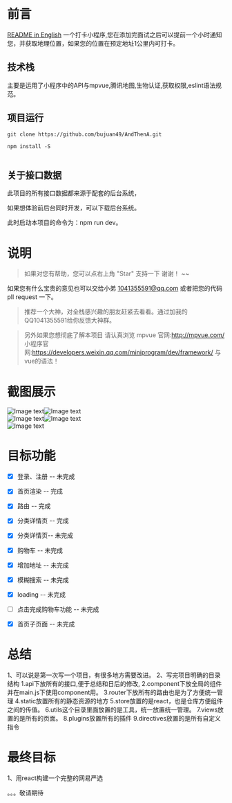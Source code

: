 # 前言

[README in English](README-en.md)
一个打卡小程序,您在添加完面试之后可以提前一个小时通知您，并获取地理位置，如果您的位置在预定地址1公里内可打卡。

## 技术栈

  主要是运用了小程序中的API与mpvue,腾讯地图,生物认证,获取权限,eslint语法规范。

## 项目运行


```
git clone https://github.com/bujuan49/AndThenA.git

npm install -S


```
## 关于接口数据

此项目的所有接口数据都来源于配套的后台系统，

如果想体验前后台同时开发，可以下载后台系统。

此时启动本项目的命令为：npm run dev。


# 说明

>  如果对您有帮助，您可以点右上角 "Star" 支持一下 谢谢！ ~~
   
   如果您有什么宝贵的意见也可以交给小弟 1041355591@qq.com 或者把您的代码pll request 一下。

>  推荐一个大神，对全栈感兴趣的朋友赶紧去看看。通过加我的QQ1041355591给你反馈大神群。

>  另外如果您想彻底了解本项目  请认真浏览  mpvue 官网:http://mpvue.com/
                                        小程序官网:https://developers.weixin.qq.com/miniprogram/dev/framework/
                                        与vue的语法！


# 截图展示
![Image text](https://github.com/bujuan49/AndThenA/blob/gz/static/images/1.png)![Image text](https://github.com/bujuan49/AndThenA/blob/gz/static/images/2.png)  
![Image text](https://github.com/bujuan49/AndThenA/blob/gz/static/images/3.png)![Image text](https://github.com/bujuan49/AndThenA/blob/gz/static/images/4.png)   
![Image text](https://github.com/bujuan49/AndThenA/blob/gz/static/images/5.png)


# 目标功能
- [x] 登录、注册 -- 未完成
- [x] 首页渲染 -- 完成
- [X] 路由 -- 完成
- [x] 分类详情页 -- 完成
- [x]  分类详情页-- 未完成
- [x] 购物车 -- 未完成
- [x] 增加地址 -- 未完成
- [x] 模糊搜索 -- 未完成
- [x] loading -- 未完成
- [ ] 点击完成购物车功能 -- 未完成
- [x] 首页子页面 -- 未完成




# 总结

1、可以说是第一次写一个项目，有很多地方需要改进。
2、写完项目明确的目录结构
    1.api下放所有的接口,便于总结和日后的修改,
    2.component下放全局的组件并在main.js下使用component用。
    3.router下放所有的路由也是为了方便统一管理
    4.static放置所有的静态资源的地方
    5.store放置的是react，也是仓库方便组件之间的传值。
    6.utils这个目录里面放置的是工具，统一放置统一管理。
    7.views放置的是所有的页面。
    8.plugins放置所有的插件
    9.directives放置的是所有自定义指令


# 最终目标

1、用react构建一个完整的网易严选

。。。敬请期待




